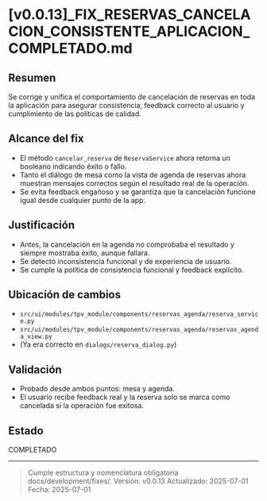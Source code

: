 # [v0.0.13]_FIX_RESERVAS_CANCELACION_CONSISTENTE_APLICACION_COMPLETADO.md

## Resumen
Se corrige y unifica el comportamiento de cancelación de reservas en toda la aplicación para asegurar consistencia, feedback correcto al usuario y cumplimiento de las políticas de calidad.

## Alcance del fix
- El método `cancelar_reserva` de `ReservaService` ahora retorna un booleano indicando éxito o fallo.
- Tanto el diálogo de mesa como la vista de agenda de reservas ahora muestran mensajes correctos según el resultado real de la operación.
- Se evita feedback engañoso y se garantiza que la cancelación funcione igual desde cualquier punto de la app.

## Justificación
- Antes, la cancelación en la agenda no comprobaba el resultado y siempre mostraba éxito, aunque fallara.
- Se detectó inconsistencia funcional y de experiencia de usuario.
- Se cumple la política de consistencia funcional y feedback explícito.

## Ubicación de cambios
- `src/ui/modules/tpv_module/components/reservas_agenda/reserva_service.py`
- `src/ui/modules/tpv_module/components/reservas_agenda/reservas_agenda_view.py`
- (Ya era correcto en `dialogs/reserva_dialog.py`)

## Validación
- Probado desde ambos puntos: mesa y agenda.
- El usuario recibe feedback real y la reserva solo se marca como cancelada si la operación fue exitosa.

## Estado
COMPLETADO

---

> Cumple estructura y nomenclatura obligatoria docs/development/fixes/.
> Versión: v0.0.13
> Actualizado: 2025-07-01
> Fecha: 2025-07-01
